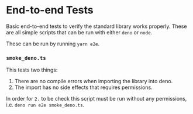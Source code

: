 # End-to-end Tests

Basic end-to-end tests to verify the standard library works properly. These are all simple scripts that can be run with either `deno` or `node`.

These can be run by running `yarn e2e`.

### `smoke_deno.ts`

This tests two things:
1. There are no compile errors when importing the library into deno.
2. The import has no side effects that requires permissions.

In order for `2.` to be check this script must be run without any permissions, i.e. `deno run e2e smoke_deno.ts`.
